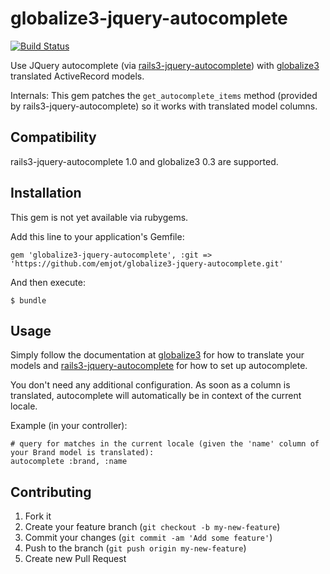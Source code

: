# globalize3-jquery-autocomplete

[![Build Status](https://travis-ci.org/emjot/globalize3-jquery-autocomplete.png?branch=master)](https://travis-ci.org/emjot/globalize3-jquery-autocomplete)

Use JQuery autocomplete (via [rails3-jquery-autocomplete](https://github.com/crowdint/rails3-jquery-autocomplete)) with [globalize3](https://github.com/svenfuchs/globalize3) translated ActiveRecord models.

Internals: This gem patches the `get_autocomplete_items` method (provided by rails3-jquery-autocomplete) so it works with translated model columns.

## Compatibility

rails3-jquery-autocomplete 1.0 and globalize3 0.3 are supported.

## Installation

This gem is not yet available via rubygems.

Add this line to your application's Gemfile:

    gem 'globalize3-jquery-autocomplete', :git => 'https://github.com/emjot/globalize3-jquery-autocomplete.git'

And then execute:

    $ bundle

## Usage

Simply follow the documentation at [globalize3](https://github.com/svenfuchs/globalize3) for how to translate your models
and [rails3-jquery-autocomplete](https://github.com/crowdint/rails3-jquery-autocomplete) for how to set up autocomplete.

You don't need any additional configuration. As soon as a column is translated, autocomplete will automatically be in context of the current locale.

Example (in your controller):

    # query for matches in the current locale (given the 'name' column of your Brand model is translated):
    autocomplete :brand, :name


## Contributing

1. Fork it
2. Create your feature branch (`git checkout -b my-new-feature`)
3. Commit your changes (`git commit -am 'Add some feature'`)
4. Push to the branch (`git push origin my-new-feature`)
5. Create new Pull Request
